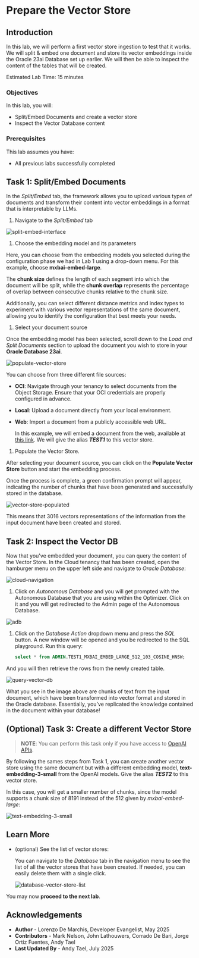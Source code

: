 # Prepare the Vector Store

## Introduction

In this lab, we will perform a first vector store ingestion to test that it works. We will split & embed one document and store its vector embeddings inside the Oracle 23ai Database set up earlier. We will then be able to inspect the content of the tables that will be created.

Estimated Lab Time: 15 minutes

### Objectives

In this lab, you will:

* Split/Embed Documents and create a vector store
* Inspect the Vector Database content

### Prerequisites

This lab assumes you have:

* All previous labs successfully completed

## Task 1: Split/Embed Documents

In the *Split/Embed* tab, the framework allows you to upload various types of documents and transform their content into vector embeddings in a format that is interpretable by LLMs.

1. Navigate to the *Split/Embed* tab

  ![split-embed-interface](./images/split-embed.jpg)

1. Choose the embedding model and its parameters

  Here, you can choose from the embedding models you selected during the configuration phase we had in Lab 1 using a drop-down menu.
  For this example, choose **mxbai-embed-large**.

  The **chunk size** defines the length of each segment into which the document will be split, while the **chunk overlap** represents the percentage of overlap between consecutive chunks relative to the chunk size.

  Additionally, you can select different distance metrics and index types to experiment with various vector representations of the same document, allowing you to identify the configuration that best meets your needs.

1. Select your document source

  Once the embedding model has been selected, scroll down to the *Load and Split Documents* section to upload the document you wish to store in your **Oracle Database 23ai**.

  ![populate-vector-store](images/populate-vector-store.png)

  You can choose from three different file sources:

* **OCI**: Navigate through your tenancy to select documents from the Object Storage. Ensure that your OCI credentials are properly configured in advance.
* **Local**: Upload a document directly from your local environment.
* **Web**: Import a document from a publicly accessible web URL.

  In this example, we will embed a document from the web, available at [this link](https://docs.oracle.com/en/database/oracle/oracle-database/23/vecse/ai-vector-search-users-guide.pdf). We will give the alias ***TEST1*** to this vector store.

1. Populate the Vector Store.

  After selecting your document source, you can click on the **Populate Vector Store** button and start the embedding process.

  Once the process is complete, a green confirmation prompt will appear, indicating the number of chunks that have been generated and successfully stored in the database.

  ![vector-store-populated](images/vector-store-populated.png)

  This means that 3016 vectors representations of the information from the input document have been created and stored.

## Task 2: Inspect the Vector DB

Now that you've embedded your document, you can query the content of the Vector Store. In the Cloud tenancy that has been created, open the hamburger menu on the upper left side and navigate to *Oracle Database*:

![cloud-navigation](images/cloud-navigation.png)

1. Click on *Autonomous Database* and you will get prompted with the Autonomous Database that you are using within the Optimizer. Click on it and you will get redirected to the Admin page of the Autonomous Database.

  ![adb](images/adb.png)

1. Click on the *Database Action* dropdown menu and press the *SQL* button. A new window will be opened and you be redirected to the SQL playground. Run this query:

    ```sql
    select * from ADMIN.TEST1_MXBAI_EMBED_LARGE_512_103_COSINE_HNSW;
    ```

  And you will then retrieve the rows from the newly created table.

  ![query-vector-db](images/query-vector-db.png)

What you see in the image above are chunks of text from the input document, which have been transformed into vector format and stored in the Oracle database. Essentially, you’ve replicated the knowledge contained in the document within your database!

## (Optional) Task 3: Create a different Vector Store

> **NOTE**: You can perform this task only if you have access to [OpenAI APIs](https://platform.openai.com/settings/organization/api-keys).

By following the sames steps from Task 1, you can create another vector store using the same document but with a different embedding model, **text-embedding-3-small** from the OpenAI models. Give the alias ***TEST2*** to this vector store.

In this case, you will get a smaller number of chunks, since the model supports a chunk size of 8191 instead of the 512 given by *mxbai-embed-large*:

![text-embedding-3-small](images/text-embedding-3-small.png)

## Learn More

* (optional) See the list of vector stores:

  You can navigate to the *Database* tab in the navigation menu to see the list of all the vector stores that have been created. If needed, you can easily delete them with a single click.

  ![database-vector-store-list](images/database-vector-store-list.png)

You may now **proceed to the next lab**.

## Acknowledgements

* **Author** - Lorenzo De Marchis, Developer Evangelist, May 2025
* **Contributors** - Mark Nelson, John Lathouwers, Corrado De Bari, Jorge Ortiz Fuentes, Andy Tael
* **Last Updated By** - Andy Tael, July 2025
